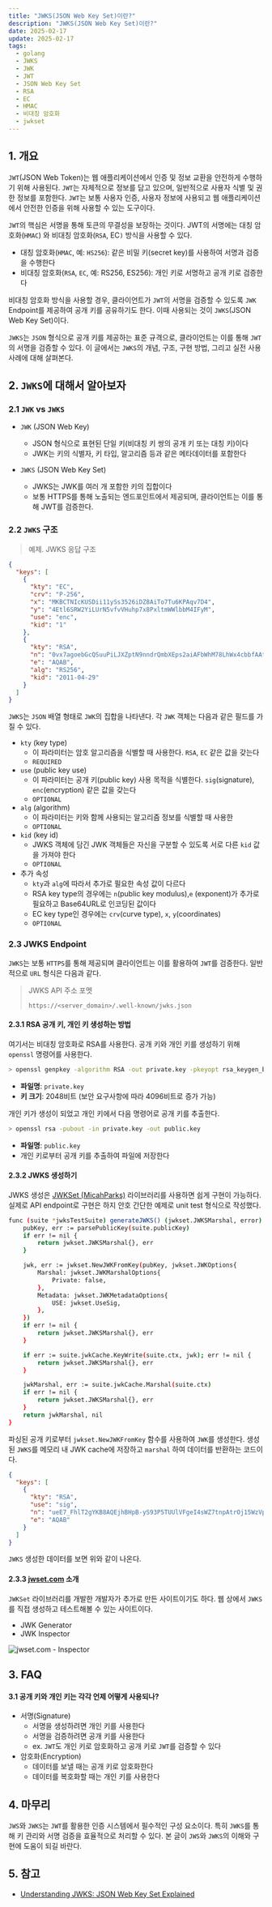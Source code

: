 ```yaml
---
title: "JWKS(JSON Web Key Set)이란?"
description: "JWKS(JSON Web Key Set)이란?"
date: 2025-02-17
update: 2025-02-17
tags:
  - golang
  - JWKS
  - JWK
  - JWT
  - JSON Web Key Set
  - RSA
  - EC
  - HMAC
  - 비대칭 암호화
  - jwkset
---
```


## 1. 개요

`JWT`(JSON Web Token)는 웹 애플리케이션에서 인증 및 정보 교환을 안전하게 수행하기 위해 사용된다. `JWT`는 자체적으로 정보를 담고 있으며, 일반적으로 사용자 식별 및 권한 정보를 포함한다. `JWT`는 보통 사용자 인증, 사용자 정보에 사용되고 웹 애플리케이션에서 안전한 인증을 위해 사용할 수 있는 도구이다.

`JWT`의 핵심은 서명을 통해 토큰의 무결성을 보장하는 것이다. JWT의 서명에는 대칭 암호화(`HMAC`) 와 비대칭 암호화(`RSA`, EC`)` 방식을 사용할 수 있다.

- 대칭 암호화(`HMAC`, 예: `HS256`): 같은 비밀 키(secret key)를 사용하여 서명과 검증을 수행한다
- 비대칭 암호화(`RSA`, `EC`, 예: RS256, ES256): 개인 키로 서명하고 공개 키로 검증한다

비대칭 암호화 방식을 사용할 경우, 클라이언트가 `JWT`의 서명을 검증할 수 있도록 `JWK` Endpoint를 제공하여 공개 키를 공유하기도 한다. 이때 사용되는 것이 `JWKS`(JSON Web Key Set)이다.

`JWKS`는 `JSON` 형식으로 공개 키를 제공하는 표준 규격으로, 클라이언트는 이를 통해 `JWT`의 서명을 검증할 수 있다. 이 글에서는 `JWKS`의 개념, 구조, 구현 방법, 그리고 실전 사용 사례에 대해 살펴본다.

## 2. `JWKS`에 대해서 알아보자

### 2.1 `JWK` vs `JWKS`

- `JWK`  (JSON Web Key)
  - JSON 형식으로 표현된 단일 키(비대칭 키 쌍의 공개 키 또는 대칭 키)이다
  - JWK는 키의 식별자, 키 타입, 알고리즘 등과 같은 메타데이터를 포함한다

- `JWKS` (JSON Web Key Set)
  - JWKS는 JWK를 여러 개 포함한 키의 집합이다
  - 보통 HTTPS를 통해 노출되는 엔드포인트에서 제공되며, 클라이언트는 이를 통해 JWT를 검증한다.

### 2.2 `JWKS` 구조

> 예제. JWKS 응답 구조

```json
{
  "keys": [
    {
      "kty": "EC",
      "crv": "P-256",
      "x": "MKBCTNIcKUSDii11ySs3526iDZ8AiTo7Tu6KPAqv7D4",
      "y": "4Etl6SRW2YiLUrN5vfvVHuhp7x8PxltmWWlbbM4IFyM",
      "use": "enc",
      "kid": "1"
    },
    {
      "kty": "RSA",
      "n": "0vx7agoebGcQSuuPiLJXZptN9nndrQmbXEps2aiAFbWhM78LhWx4cbbfAAtVT86zwu1RK7aPFFxuhDR1L6tSoc_BJECPebWKRXjBZCiFV4n3oknjhMstn64tZ_2W-5JsGY4Hc5n9yBXArwl93lqt7_RN5w6Cf0h4QyQ5v-65YGjQR0_FDW2QvzqY368QQMicAtaSqzs8KJZgnYb9c7d0zgdAZHzu6qMQvRL5hajrn1n91CbOpbISD08qNLyrdkt-bFTWhAI4vMQFh6WeZu0fM4lFd2NcRwr3XPksINHaQ-G_xBniIqbw0Ls1jF44-csFCur-kEgU8awapJzKnqDKgw",
      "e": "AQAB",
      "alg": "RS256",
      "kid": "2011-04-29"
    }
  ]
}
```

`JWKS`는 `JSON` 배열 형태로 `JWK`의 집합을 나타낸다. 각 `JWK` 객체는 다음과 같은 필드를 가질 수 있다.

- `kty` (key type)
  - 이 파라미터는 암호 알고리즘을 식별할 때 사용한다. `RSA`, `EC` 같은 값을 갖는다
  - `REQUIRED`
- `use` (public key use)
  - 이 파라미터는 공개 키(public key) 사용 목적을 식별한다. `sig`(signature), `enc`(encryption) 같은 값을 갖는다
  - `OPTIONAL`
- `alg` (algorithm)
  - 이 파라미터는 키와 함께 사용되는 알고리즘 정보를 식별할 때 사용한
  - `OPTIONAL`
- `kid` (key id)
  - JWKS 객체에 담긴 JWK 객체들은 자신을 구분할 수 있도록 서로 다른 `kid` 값을 가져야 한다
  - `OPTIONAL`
- 추가 속성
  - `kty`과 `alg`에 따라서 추가로 필요한 속성 값이 다르다
  - RSA key type의 경우에는 `n`(public key modulus),`e` (exponent)가 추가로 필요하고 Base64URL로 인코딩된 값이다
  - EC key type인 경우에는 `crv`(curve type), `x`, `y`(coordinates)
  - `OPTIONAL`

### 2.3 JWKS Endpoint

`JWKS`는 보통 `HTTPS`를 통해 제공되며 클라이언트는 이를 활용하여 `JWT`를 검증한다. 일반적으로 `URL` 형식은 다음과 같다.

> JWKS API 주소 포멧
>
> ```
> https://<server_domain>/.well-known/jwks.json
> ```

#### 2.3.1 RSA 공개 키, 개인 키 생성하는 방법

여기서는 비대칭 암호화로 RSA를 사용한다. 공개 키와 개인 키를 생성하기 위해 `openssl` 명령어를 사용한다.

```bash
> openssl genpkey -algorithm RSA -out private.key -pkeyopt rsa_keygen_bits:2048
```

- **파일명**: `private.key`
- **키 크기**: 2048비트 (보안 요구사항에 따라 4096비트로 증가 가능)

개인 키가 생성이 되었고 개인 키에서 다음 명령어로 공개 키를 추출한다.

```bash
> openssl rsa -pubout -in private.key -out public.key
```

- **파일명**: `public.key`
- 개인 키로부터 공개 키를 추출하여 파일에 저장한다

#### 2.3.2 JWKS 생성하기

JWKS 생성은 [JWKSet (MicahParks)](https://github.com/MicahParks/jwkset) 라이브러리를 사용하면 쉽게 구현이 가능하다. 실제로 API endpoint로 구현은 하지 안호 간단한 예제로 unit test 형식으로 작성했다.

```bash
func (suite *jwksTestSuite) generateJWKS() (jwkset.JWKSMarshal, error) {
	pubKey, err := parsePublicKey(suite.publicKey)
	if err != nil {
		return jwkset.JWKSMarshal{}, err
	}

	jwk, err := jwkset.NewJWKFromKey(pubKey, jwkset.JWKOptions{
		Marshal: jwkset.JWKMarshalOptions{
			Private: false,
		},
		Metadata: jwkset.JWKMetadataOptions{
			USE: jwkset.UseSig,
		},
	})
	if err != nil {
		return jwkset.JWKSMarshal{}, err
	}

	if err := suite.jwkCache.KeyWrite(suite.ctx, jwk); err != nil {
		return jwkset.JWKSMarshal{}, err
	}

	jwkMarshal, err := suite.jwkCache.Marshal(suite.ctx)
	if err != nil {
		return jwkset.JWKSMarshal{}, err
	}
	return jwkMarshal, nil
}
```

파싱된 공개 키로부터 `jwkset.NewJWKFromKey` 함수를 사용하여 `JWK`를 생성한다. 생성된 `JWKS`를 메모리 내 JWK cache에 저장하고 `marshal` 하여 데이터를 반환하는 코드이다.

```json
{
  "keys": [
    {
      "kty": "RSA",
      "use": "sig",
      "n": "ueE7_FhlT2gYKB8AQEjhBHpB-yS93P5TUUlVFgeI4sWZ7tnpAtrOj15WzVpOEU11hFYq1-UzEwFZI2DJQ7WOJIF9Ry63hXUTV5TZTBZoNfUAV7aaQV5G8YK6CXc6kBpghOoYcABjy0KvLUe6STU2tXPaFoASJq9MVgMZ_FpwKQrGoHHq4WQqpfu9wEnxaHu1qFYDQCAAqApoJSVeBrkVZR98hbQf0G53JbLyUZkzd6toNbCdUuOjzC7aq5ZP1GIDsNsRooUjrkE4TQjDznl0O6l8bmzOLqYcDimMPYRYtmVh_5U6uWmCLOmtp2ErQRaXovkDq-7mpb-zCSaec3HVzw",
      "e": "AQAB"
    }
  ]
}
```

`JWKS` 생성한 데이터를 보면 위와 같이 나온다.

#### 2.3.3 [jwset.com](http://jwset.com) 소개

`JWKSet` 라이브러리를 개발한 개발자가 추가로 만든 사이트이기도 하다. 웹 상에서 `JWKS`를 직접 생성하고 테스트해볼 수 있는 사이트이다.

- JWK Generator
- JWK Inspector

![jwset.com - Inspector](image-20250217220322390.png)

## 3. FAQ

#### 3.1 공개 키와 개인 키는 각각 언제 어떻게 사용되나?

- 서명(Signature)
  - 서명을 생성하려면 개인 키를 사용한다
  - 서명을 검증하려면 공개 키를 사용한다
  - ex. `JWT`도 개인 키로 암호화하고 공개 키로 `JWT`를 검증할 수 있다
- 암호화(Encryption)
  - 데이터를 보낼 때는 공개 키로 암호화한다
  - 데이터를 복호화할 때는 개인 키를 사용한다

## 4. 마무리

`JWS`와 `JWKS`는 `JWT`를 활용한 인증 시스템에서 필수적인 구성 요소이다. 특히 `JWKS`를 통해 키 관리와 서명 검증을 효율적으로 처리할 수 있다. 본 글이 `JWS`와 `JWKS`의 이해와 구현에 도움이 되길 바란다.

## 5. 참고
- [Understanding JWKS: JSON Web Key Set Explained](https://stytch.com/blog/understanding-jwks/)



